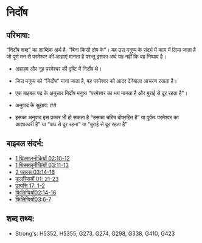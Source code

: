 ﻿# निर्दोष #

## परिभाषा: ##

“निर्दोष शब्द” का शाब्दिक अर्थ है, “बिना किसी दोष के”। यह उस मनुष्य के संदर्भ में काम में लिया जाता है जो पूर्ण मन से परमेश्वर की आज्ञाएं मानता है परन्तु इसका अर्थ यह नहीं कि वह निष्पाप है।

* अब्राहम और नूह परमेश्वर की दृष्टि में निर्दोष थे।
* जिस मनुष्य को "निर्दोष" माना जाता है, वह परमेश्वर को आदर देनेवाला आचरण रखता है।
* एक बाइबल पद के अनुसार निर्दोष मनुष्य “परमेश्वर का भय मानता है और बुराई से दूर रहता है”।

* अनुवाद के सुझाव: ##

* इसका अनुवाद इस प्रकार भी हो सकता है “उसका चरित्र दोषरहित है” या पूर्वतः परमेश्वर का आज्ञाकारी है” या “पाप से दूर रहना” या “बुराई से दूर रहता है”

## बाइबल संदर्भ: ##

* [1 थिस्सलुनीकियों 02:10-12](rc://en/tn/help/1th/02/10)
* [1 थिस्सलुनीकियों 03:11-13](rc://en/tn/help/1th/03/11)
* [2 पतरस 03:14-16](rc://en/tn/help/2pe/03/14)
* [कुलुस्सियों 01: 21-23](rc://en/tn/help/col/01/21)
* [उत्पत्ति 17: 1-2](rc://en/tn/help/gen/17/01)
* [फिलिप्पियों02:14-16](rc://en/tn/help/php/02/14)
* [फिलिप्पियों03:6-7](rc://en/tn/help/php/03/06)

## शब्द तथ्य: ##

* Strong's: H5352, H5355, G273, G274, G298, G338, G410, G423
